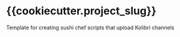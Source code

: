 # {{cookiecutter.project_slug}}
Template for creating sushi chef scripts that upload Kolibri channels
